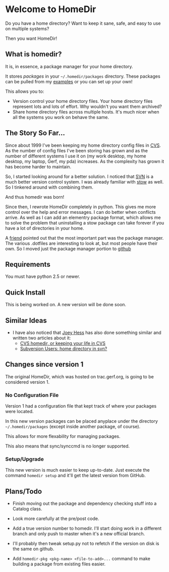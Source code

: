 # Welcome to HomeDir

Do you have a home directory? Want to keep it sane, safe, and easy to use on multiple systems?

Then you want HomeDir!

## What is homedir?

It is, in essence, a package manager for your home directory.

It stores *packages* in your `~/.homedir/packages` directory.  These packages can be pulled from my 
[examples](http://github.com/docwhat/homedir-examples) or you can set up your own!

This allows you to:

* Version control your home directory files.  Your home directory files represent lots and lots of effort. Why wouldn't you want them archived?
* Share home directory files across multiple hosts.  It's much nicer when all the systems you work on behave the same.

## The Story So Far…

Since about 1999 I've been keeping my home directory config files in
[CVS](http://www.nongnu.org/cvs/). As the number of config files I've
been storing has grown and as the number of different systems I use it
on (my work desktop, my home desktop, my laptop, Gerf, my pda)
increases. As the complexity has grown it has become harder to
maintain.

So, I started looking around for a better solution. I noticed that
[SVN](http://subversion.tigris.org/) is a much better version control
system. I was already familiar with
[stow](http://www.gnu.org/software/stow/stow.html) as well. So I
tinkered around with combining them.

And thus homedir was born!

Since then, I rewrote HomeDir completely in python. This gives me more
control over the help and error messages. I can do better when
conflicts arrive. As well as I can add an elementry package format,
which allows me to solve the problem that uninstalling a stow package
can take forever if you have a lot of directories in your home.

A [friend](http://willnorris.com/) pointed out that the most important
part was the package manager.  The various .dotfiles are interesting
to look at, but most people have their own.  So I moved just the
package manager portion to [github](http://github.com/)

## Requirements

You must have python 2.5 or newer.

## Quick Install

This is being worked on.  A new version will be done soon.

## Similar Ideas

* I have also noticed that [Joey Hess](http://www.kitenet.net/~joey) has
also done something similar and written two articles about it:
  * [CVS homedir, or keeping your life in CVS](http://kitenet.net/~joey/cvshome.html)
  * [Subversion Users: home directory in svn?](http://www.kitenet.net/~joey/svnhome.html)

## Changes since version 1

The original HomeDir, which was hosted on trac.gerf.org, is going to be considered version 1.

### No Configuration File

Version 1 had a configuration file that kept track of where your packages were located.

In this new version packages can be placed anyplace under the directory
`~/.homedir/packages` (except inside another package, of course).

This allows for more flexability for managing packages.

This also means that sync/synccmd is no longer supported.

### Setup/Upgrade

This new version is much easier to keep up-to-date.  Just execute the command `homedir setup` and it'll
get the latest version from GitHub.

## Plans/Todo

* Finish moving out the package and dependency checking stuff into a Catalog class.
* Look more carefully at the pre/post code.
* Add a true version number to homedir.  I'll start doing work in a different branch and only push to master when it's a new official branch.
* I'll probably then tweak setup.py not to refetch if the version on disk is the same on github.

* Add `homedir-pkg <pkg-name> <file-to-add>...` command to make building a package from existing files easier.

